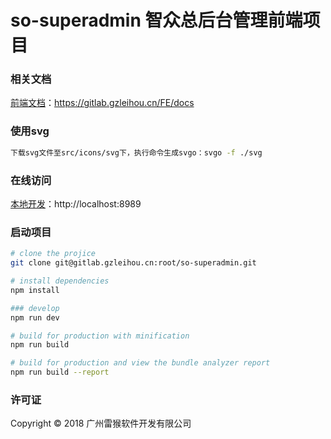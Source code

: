 # so-superadmin 智众总后台管理前端项目

### 相关文档
[前端文档](https://gitlab.gzleihou.cn/FE/docs)：https://gitlab.gzleihou.cn/FE/docs

### 使用svg
``` bash
下载svg文件至src/icons/svg下，执行命令生成svgo：svgo -f ./svg
```

### 在线访问
[本地开发](http://localhost:8989)：http://localhost:8989

### 启动项目

``` bash
# clone the projice
git clone git@gitlab.gzleihou.cn:root/so-superadmin.git

# install dependencies
npm install

### develop
npm run dev

# build for production with minification
npm run build

# build for production and view the bundle analyzer report
npm run build --report
```

### 许可证
Copyright © 2018 广州雷猴软件开发有限公司